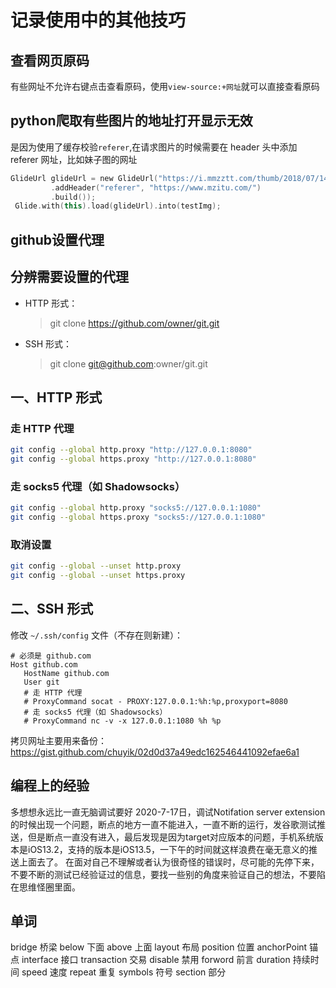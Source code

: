 # 记录使用中的其他技巧
## 查看网页原码
有些网址不允许右键点击查看原码，使用`view-source:+网址`就可以直接查看原码

## python爬取有些图片的地址打开显示无效
是因为使用了缓存校验`referer`,在请求图片的时候需要在 header 头中添加 referer 网址，比如妹子图的网址
```kotlin
GlideUrl glideUrl = new GlideUrl("https://i.mmzztt.com/thumb/2018/07/141730_236.jpg", new LazyHeaders.Builder()
         .addHeader("referer", "https://www.mzitu.com/")
         .build());
 Glide.with(this).load(glideUrl).into(testImg);
```

## github设置代理
## 分辨需要设置的代理

- HTTP 形式：
   > git clone https://github.com/owner/git.git
- SSH 形式：
   > git clone git@github.com:owner/git.git

## 一、HTTP 形式
### 走 HTTP 代理

```bash
git config --global http.proxy "http://127.0.0.1:8080"
git config --global https.proxy "http://127.0.0.1:8080"
```

### 走 socks5 代理（如 Shadowsocks）

```bash
git config --global http.proxy "socks5://127.0.0.1:1080"
git config --global https.proxy "socks5://127.0.0.1:1080"
```

### 取消设置

```bash
git config --global --unset http.proxy
git config --global --unset https.proxy
```

## 二、SSH 形式

修改 `~/.ssh/config` 文件（不存在则新建）：

```
# 必须是 github.com
Host github.com
   HostName github.com
   User git
   # 走 HTTP 代理
   # ProxyCommand socat - PROXY:127.0.0.1:%h:%p,proxyport=8080
   # 走 socks5 代理（如 Shadowsocks）
   # ProxyCommand nc -v -x 127.0.0.1:1080 %h %p
```
拷贝网址主要用来备份：https://gist.github.com/chuyik/02d0d37a49edc162546441092efae6a1



## 编程上的经验
多想想永远比一直无脑调试要好
2020-7-17日，调试Notifation server extension的时候出现一个问题，断点的地方一直不能进入，一直不断的运行，发谷歌测试推送，但是断点一直没有进入，最后发现是因为target对应版本的问题，手机系统版本是iOS13.2，支持的版本是iOS13.5，一下午的时间就这样浪费在毫无意义的推送上面去了。
在面对自己不理解或者认为很奇怪的错误时，尽可能的先停下来，不要不断的测试已经验证过的信息，要找一些别的角度来验证自己的想法，不要陷在思维怪圈里面。

## 单词
bridge  桥梁
below   下面
above   上面
layout  布局
position 位置
anchorPoint  锚点
interface  接口
transaction  交易
disable  禁用
forword   前言
duration  持续时间
speed   速度
repeat  重复
symbols  符号
section  部分